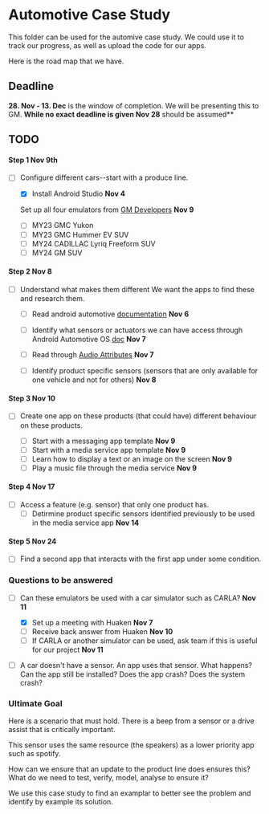 # Automotive Case Study

This folder can be used for the automive case study. 
We could use it to track our progress, as well as upload the code for our apps.

Here is the road map that we have.

## Deadline
**28. Nov - 13. Dec** is the window of completion. We will be presenting this to GM.
**While no exact deadline is given Nov 28** should be assumed**


## TODO
#### Step 1 **Nov 9th**
- [ ] Configure different cars--start with a produce line.
    
    - [X] Install Android Studio **Nov 4**
    
    Set up all four emulators from [GM Developers](https://developer.gm.com) **Nov 9**
    
    - [ ] MY23 GMC Yukon    
    - [ ] MY23 GMC Hummer EV SUV    
    - [ ] MY24 CADILLAC Lyriq Freeform SUV    
    - [ ] MY24 GM SUV

#### Step 2 **Nov 8**
- [ ] Understand what makes them different
    We want the apps to find these and research them.
    
    - [ ] Read android automotive [documentation](https://developer.android.com/training/cars) **Nov 6**
    - [ ] Identify what sensors or actuators we can have access through Android Automotive OS [doc](https://developer.android.com/jetpack/androidx/releases/car-app) **Nov 7**
    - [ ] Read through [Audio Attributes](https://developer.android.com/reference/androidx/media/AudioAttributesCompat#getFlags()) **Nov 7**    
    - [ ] Identify product specific sensors (sensors that are only available for one vehicle and not for others) **Nov 8**
       

#### Step 3 **Nov 10**
- [ ] Create one app on these products (that could have) different behaviour on these products.

    - [ ] Start with a messaging app template **Nov 9**
    - [ ] Start with a media service app template **Nov 9**
    - [ ] Learn how to display a text or an image on the screen **Nov 9**
    - [ ] Play a music file through the media service **Nov 9**

#### Step 4 **Nov 17**
- [ ] Access a feature (e.g. sensor) that only one product has.
    - [ ] Detirmine product specific sensors identified previously to be used in the media service app **Nov 14**

#### Step 5 **Nov 24**
- [ ] Find a second app that interacts with the first app under some condition. 

### Questions to be answered

- [ ] Can these emulators be used with a car simulator such as CARLA? **Nov 11**
    - [X] Set up a meeting with Huaken **Nov 7**
    - [ ] Receive back answer from Huaken **Nov 10**
    - [ ] If CARLA or another simulator can be used, ask team if this is useful for our project **Nov 11**

- [ ] A car doesn't have a sensor. An app uses that sensor. What happens? 
    Can the app still be installed?
    Does the app crash?
    Does the system crash?


### Ultimate Goal

Here is a scenario that must hold. There is a beep from a sensor or a drive assist that is critically important. 

This sensor uses the same resource (the speakers) as a lower priority app such as spotify. 

How can we ensure that an update to the product line does ensures this?
    What do we need to test, verify, model, analyse to ensure it?

We use this case study to find an examplar to better see the problem and identify by example its solution.
